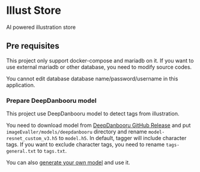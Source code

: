 # Illust Store

AI powered illustration store

## Pre requisites

This project only support docker-compose and mariadb on it.
If you want to use external mariadb or other database, you need to modify source codes.

You cannot edit database database name/password/username in this application.

### Prepare DeepDanbooru model

This project use DeepDanbooru model to detect tags from illustration.

You need to download model from [DeepDanbooru GitHub Release](https://github.com/KichangKim/DeepDanbooru/releases)
and put `imageEvaller/models/deepdanbooru` directory and rename `model-resnet_custom_v3.h5` to `model.h5`.
In default, tagger will include character tags.
If you want to exclude character tags, you need to rename `tags-general.txt` to `tags.txt`.

You can also [generate your own model](https://github.com/KichangKim/DeepDanbooru?tab=readme-ov-file#usage) and use it.
